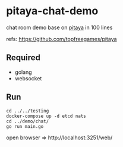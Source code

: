 # pitaya-chat-demo
chat room demo base on [pitaya](https://github.com/topfreegames/pitaya) in 100 lines

refs: https://github.com/topfreegames/pitaya

## Required
- golang
- websocket

## Run
```
cd ../../testing
docker-compose up -d etcd nats
cd ../demo/chat/
go run main.go
```

open browser => http://localhost:3251/web/
